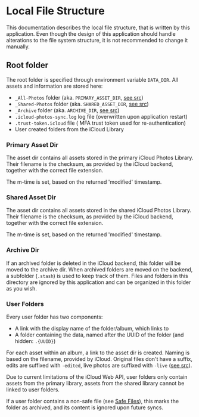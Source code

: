 # Local File Structure
This documentation describes the local file structure, that is written by this application. Even though the design of this application should handle alterations to the file system structure, it is not recommended to change it manually.

## Root folder
The root folder is specified through environment variable `DATA_DIR`. All assets and information are stored here:

  * `_All-Photos` folder (aka. `PRIMARY_ASSET_DIR`, [see src](https://github.com/steilerDev/icloud-photos-sync/blob/main/app/src/lib/photos-library/constants.ts))
  * `_Shared-Photos` folder (aka. `SHARED_ASSET_DIR`, [see src](https://github.com/steilerDev/icloud-photos-sync/blob/main/app/src/lib/photos-library/constants.ts))
  * `_Archive` folder (aka. `ARCHIVE_DIR`, [see src](https://github.com/steilerDev/icloud-photos-sync/blob/main/app/src/lib/photos-library/constants.ts))
  * `.icloud-photos-sync.log` log file (overwritten upon application restart)
  * `.trust-token.icloud` file ( MFA trust token used for re-authentication)
  * User created folders from the iCloud Library

### Primary Asset Dir
The asset dir contains all assets stored in the primary iCloud Photos Library. Their filename is the checksum, as provided by the iCloud backend, together with the correct file extension.

The m-time is set, based on the returned 'modified' timestamp.

### Shared Asset Dir
The asset dir contains all assets stored in the shared iCloud Photos Library. Their filename is the checksum, as provided by the iCloud backend, together with the correct file extension.

The m-time is set, based on the returned 'modified' timestamp.

### Archive Dir
If an archived folder is deleted in the iCloud backend, this folder will be moved to the archive dir. When archived folders are moved on the backend, a subfolder (`.stash`) is used to keep track of them. Files and folders in this directory are ignored by this application and can be organized in this folder as you wish.

### User Folders
Every user folder has two components:

  - A link with the display name of the folder/album, which links to
  - A folder containing the data, named after the UUID of the folder (and hidden: `.{UUID}`)

For each asset within an album, a link to the asset dir is created. Naming is based on the filename, provided by iCloud. Original files don't have a suffix, edits are suffixed with `-edited`, live photos are suffixed with `-live` ([see src](https://github.com/steilerDev/icloud-photos-sync/blob/main/app/src/lib/photos-library/model/asset.ts#L190)).

Due to current limitations of the iCloud Web API, user folders only contain assets from the primary library, assets from the shared library cannot be linked to user folders.

If a user folder contains a non-safe file (see [Safe Files](https://github.com/steilerDev/icloud-photos-sync/blob/main/app/src/lib/photos-library/constants.ts)), this marks the folder as archived, and its content is ignored upon future syncs.